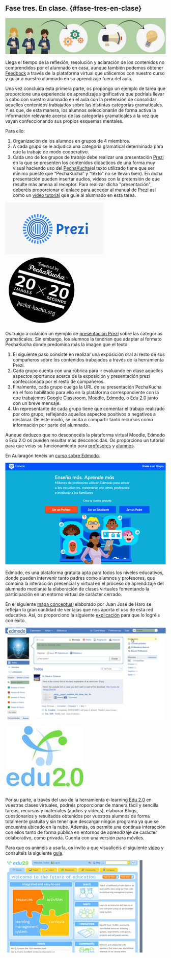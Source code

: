 ## Fase tres. En clase. {#fase-tres-en-clase}

![](/images/image77.png)

Llega el tiempo de la reflexión, resolución y aclaración de los contenidos no comprendidos por el alumnado en casa, aunque también podemos obtener [Feedback](https://www.youtube.com/watch?v%3DVsJtaqcOeSw) a través de la plataforma virtual que utilicemos con nuestro curso y guiar a nuestro alumnado en su aprendizaje fuera del aula.

Una vez concluída esta primera parte, os propongo un ejemplo de tarea que proporcione una experiencia de aprendizaje significativa que podríais llevar a cabo con vuestro alumnado en el aula con la pretensión de consolidar aquellos contenidos trabajados sobre las distintas categorías gramaticales. Y es que, de esta manera, los alumnos seleccionarán de forma activa la información relevante acerca de las categorías gramaticales a la vez que vayan confeccionando sus propios esquemas mentales.

Para ello:

1. Organización de los alumnos en grupos de 4 miembros.
2. A cada grupo se le adjudica una categoría gramatical determinada para que la trabaje de modo cooperativo.
3. Cada uno de los grupos de trabajo debe realizar una presentación [Prezi](https://prezi.com/) en la que se presenten los contenidos didácticos de una forma muy visual haciendo uso del [PechaKucha](http://www.presentable.es/consejos-practicos/4-trucos-para-hacer-un-pechakucha-y-no-morir-en-el-intento/)(el texto utilizado tiene que ser mínimo puesto que “PechaKucha” y “texto” no se llevan bien). En dicha presentación pueden insertar audios, vídeos con la pretensión de que resulte más amena al receptor. Para realizar dicha "presentación", deberéis proporcionar el enlace para acceder al manual de [Prezi](http://serveis.uab.cat/esid/sites/serveis.uab.cat.esid/files/Manual%20PREZI%20(FINAL%202).pdf) así como un [video tutorial](https://www.youtube.com/watch?v=tpSgub81Skg) que guíe al alumnado en esta tarea.

![images.png](/images/image122.png)                    ![descarga.png](/images/image37.png)

Os traigo a colación un ejemplo de [presentación  Prezi](https://prezi.com/ccmpdrotnqh5/categorias-gramaticales/) sobre las  categorías gramaticales. Sin embargo, los alumnos la tendrían que adaptar al formato PechaKucha donde predomina más la imagen que el texto.

1. El siguiente paso consiste en realizar una exposición oral al resto de sus compañeros sobre los contenidos trabajados  a través de la herramienta Prezi.
2.  Cada grupo cuenta con una rúbrica para ir evaluando en clase aquellos aspectos oportunos acerca de la exposición y presentación prezi confeccionada por el resto de compañeros.
3.  Finalmente, cada grupo cuelga la URL de su presentación PechaKucha en el foro habilitado para ello en la plataforma correspondiente con la que trabajemos [Google Classroom](https://classroom.google.com/), [Moodle](https://moodle.org/), [Edmodo](https://www.edmodo.com/), o [Edu 2.0](https://www.neolms.com/) junto con un breve mensaje.
4.  Un representante de cada grupo tiene que comentar el trabajo realizado por otro grupo, reflejando aquellos aspectos positivos o negativos a destacar. De este modo, se incita a  compartir tanto recursos como información por parte del alumnado..

Aunque deduzco que no desconocéis la plataforma virtual Moodle, Edmodo o Edu 2.O os pueden resultar más desconocidas. Os proporciono un tutorial para que veías su funcionamiento para [profesores](https://www.youtube.com/watch?v%3D8C3DK1skAHE) y [alumnos](https://www.youtube.com/watch?v%3DDWiO3XsE1-o).

En Aularagón tenéis un [curso sobre Edmodo](http://moodle.catedu.es/course/view.php?id=109).

![Sin título.png](/images/image84.png)

Edmodo, es una plataforma gratuita apta para todos los niveles educativos, donde pueden intervenir tanto padres como alumnos y profesores, que combina la interacción presencial y virtual en el proceso de aprendizaje del alumnado mediante la elaboración de clases virtuales fomentando la participación en un entorno virtual de carácter cerrado.

En el siguiente [mapa conceptual](http://cmapspublic2.ihmc.us/rid%3D1H5DTZC1N-173ZT25-JD4/Edmodo.cmap) elaborado por Juan José de Haro se reflejan la gran cantidad de ventajas que nos aporta el uso de esta red educativa. Así, os proporciono la siguiente [explicación](https://youtu.be/sdKiYzSWCT4) para que lo logréis con éxito.

![](/images/image129.png)

![](/images/image104.png)

Por su parte, a través del uso de la herramienta e-learning  [Edu 2.0](https://www.neolms.com/) en vuestras clases virtuales, podréis proporcionar de manera fácil y sencilla tareas, recursos y materiales (audios y vídeos), elaborar Blogs, cuestionarios y resultados obtenidos por  vuestros alumnos de forma totalmente gratuita y sin tener que descargar ningún programa ya que se encuentra ubicado en la nube. Además, os permite una continua interacción con ellos tanto de forma pública en entornos de aprendizaje de carácter colaborativo, como privada. Cuenta con una versión para móviles.

Para que os animéis a usarla, os invito a que visualicéis el siguiente [video](https://www.youtube.com/watch?v%3DWkpiSMi7q_E) y consultéis la siguiente [guía](http://academic.uprm.edu/~marion/guiaedu2.pdf).                        

![](/images/image60.png)